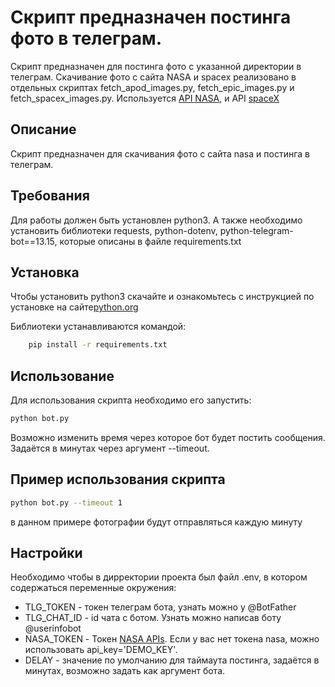 # Скрипт предназначен постинга фото в телеграм. 

 Скрипт предназначен для постинга фото с указанной директории в телеграм.
Скачивание фото с сайта NASA и spacex реализовано в отдельных скриптах fetch_apod_images.py, 
fetch_epic_images.py и fetch_spacex_images.py.
Используется [API NASA](https://api.nasa.gov/), и API [spaceX](https://github.com/r-spacex/SpaceX-API)

## Описание
 Скрипт предназначен для скачивания фото с сайта nasa и постинга в телеграм. 


## Требования
Для работы должен быть установлен python3. А также необходимо установить библиотеки requests, python-dotenv,
python-telegram-bot==13.15, которые описаны в файле requirements.txt

## Установка
Чтобы установить python3 скачайте и ознакомьтесь с инструкцией по установке на сайте[python.org](https://www.python.org/downoloads)

Библиотеки устанавливаются командой:
```bash
    pip install -r requirements.txt
```

## Использование
Для использования скрипта необходимо его запустить:
```bash
python bot.py
```
Возможно изменить время через которое бот будет постить сообщения.
Задаётся в минутах через аргумент --timeout.

## Пример использования скрипта

``` bash
python bot.py --timeout 1
```
в данном примере фотографии будут отправляться каждую минуту

## Настройки
Необходимо чтобы в дирректории проекта был файл .env, в котором содержаться переменные окружения:
* TLG_TOKEN - токен телеграм бота, узнать можно у @BotFather
* TLG_CHAT_ID - id чата с ботом. Узнать можно написав боту @userinfobot
* NASA_TOKEN - Токен [NASA APIs](https://api.nasa.gov/). Если у вас нет токена nasa, можно использовать api_key='DEMO_KEY'.
* DELAY - значение по умолчанию для таймаута постинга, задаётся в минутах, возможно задать как аргумент бота.


